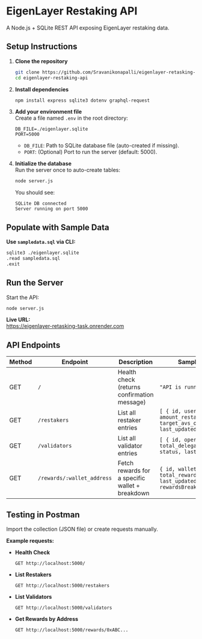 # EigenLayer Restaking API

A Node.js + SQLite REST API exposing EigenLayer restaking data.

## Setup Instructions

1. **Clone the repository**
    ```bash
    git clone https://github.com/Sravanikonapalli/eigenlayer-retasking-task.git
    cd eigenlayer-restaking-api
    ```

2. **Install dependencies**
    ```bash
    npm install express sqlite3 dotenv graphql-request
    ```

3. **Add your environment file**  
    Create a file named `.env` in the root directory:
    ```env
    DB_FILE=./eigenlayer.sqlite
    PORT=5000
    ```
    - `DB_FILE`: Path to SQLite database file (auto-created if missing).
    - `PORT`: (Optional) Port to run the server (default: 5000).

4. **Initialize the database**  
    Run the server once to auto-create tables:
    ```bash
    node server.js
    ```
    You should see:
    ```
    SQLite DB connected
    Server running on port 5000
    ```

##  Populate with Sample Data

**Use `sampledata.sql` via CLI:**
```bash
sqlite3 ./eigenlayer.sqlite
.read sampledata.sql
.exit
```

## Run the Server

Start the API:
```bash
node server.js
```

**Live URL:**  
https://eigenlayer-retasking-task.onrender.com
##  API Endpoints

| Method | Endpoint                       | Description                                   | Sample Response |
|--------|------------------------------- |-----------------------------------------------|----------------|
| GET    | `/`                            | Health check (returns confirmation message)    | `"API is running"` |
| GET    | `/restakers`                   | List all restaker entries                     | `[ { id, user_address, amount_restaked_steth, target_avs_operator_address, last_updated }, ... ]` |
| GET    | `/validators`                  | List all validator entries                    | `[ { id, operator_address, total_delegated_stake_steth, status, last_updated }, ... ]` |
| GET    | `/rewards/:wallet_address`     | Fetch rewards for a specific wallet + breakdown| `{ id, wallet_address, total_rewards_received_steth, last_updated, rewardsBreakdown: [...]}` |

## Testing in Postman

Import the collection (JSON file) or create requests manually.

**Example requests:**

- **Health Check**
  ```http
  GET http://localhost:5000/
  ```

- **List Restakers**
  ```http
  GET http://localhost:5000/restakers
  ```

- **List Validators**
  ```http
  GET http://localhost:5000/validators
  ```

- **Get Rewards by Address**
  ```http
  GET http://localhost:5000/rewards/0xABC...
  ```

